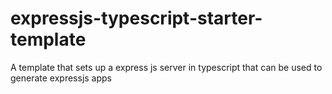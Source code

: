 # expressjs-typescript-starter-template
A template that sets up a express js server in typescript that can be used to generate expressjs apps
